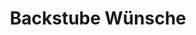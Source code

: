 ---
title: "Backstube Wünsche"
url: /muenchen/backstube-wuensche-hochaeckerstrasse/
shop: Bäckerei
---